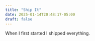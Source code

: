 ```yaml
---
title: "Ship It"
date: 2025-01-14T20:48:17-05:00
draft: false
---
```


When I first started I shipped everything.
